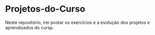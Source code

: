 # Projetos-do-Curso
Neste repositório, irei postar os exercícios e a evolução dos projetos e aprendizados do cursp.
